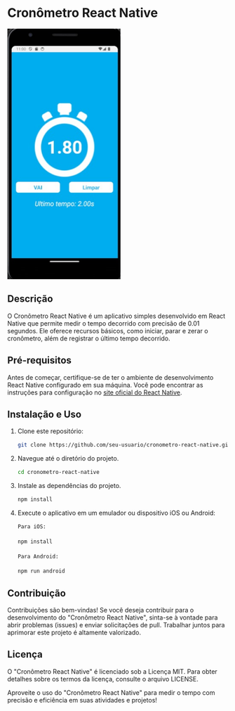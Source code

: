 # Cronômetro React Native

![Alt text](image.png)

## Descrição

O Cronômetro React Native é um aplicativo simples desenvolvido em React Native que permite medir o tempo decorrido com precisão de 0.01 segundos. Ele oferece recursos básicos, como iniciar, parar e zerar o cronômetro, além de registrar o último tempo decorrido.

## Pré-requisitos

Antes de começar, certifique-se de ter o ambiente de desenvolvimento React Native configurado em sua máquina. Você pode encontrar as instruções para configuração no [site oficial do React Native](https://reactnative.dev/docs/environment-setup).

## Instalação e Uso

1. Clone este repositório:

   ```bash
   git clone https://github.com/seu-usuario/cronometro-react-native.git

2. Navegue até o diretório do projeto.

   ```bash
   cd cronometro-react-native

3. Instale as dependências do projeto.

   ```bash
   npm install

4. Execute o aplicativo em um emulador ou dispositivo iOS ou Android:
   
   ```bash
   Para iOS:
   
   npm install

   Para Android:
 
   npm run android


## Contribuição
Contribuições são bem-vindas! Se você deseja contribuir para o desenvolvimento do "Cronômetro React Native", sinta-se à vontade para abrir problemas (issues) e enviar solicitações de pull. Trabalhar juntos para aprimorar este projeto é altamente valorizado.

## Licença
O "Cronômetro React Native" é licenciado sob a Licença MIT. Para obter detalhes sobre os termos da licença, consulte o arquivo LICENSE.

Aproveite o uso do "Cronômetro React Native" para medir o tempo com precisão e eficiência em suas atividades e projetos!